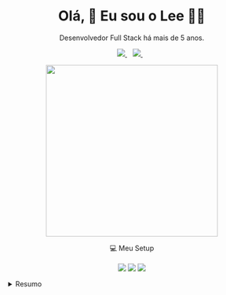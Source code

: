 <h1 align='center'>
  Olá, 👋 Eu sou o Lee 👨‍💻
</h1>

<p align='center'>
  Desenvolvedor Full Stack há mais de 5 anos.
</p>

<p align='center'>
  
  <a href="https://wa.me/5541992096998?text=Olá!%20Cleber%20Lee">
    <img src="https://img.shields.io/badge/WHATSAPP-%2325D366.svg?&style=for-the-badge&logo=whatsapp&logoColor=white" />    
  </a>&nbsp;&nbsp;
  <a href="https://www.linkedin.com/in/cleberli/">
    <img src="https://img.shields.io/badge/linkedin-%230077B5.svg?&style=for-the-badge&logo=linkedin&logoColor=white" />
  </a>&nbsp;&nbsp;
  <!--<a href="https://instagram.com/alexandresanlim">
    <img src="https://img.shields.io/badge/instagram-%23E4405F.svg?&style=for-the-badge&logo=instagram&logoColor=white" />        
  </a>&nbsp;&nbsp; -->
  
</p>

<p align='center'>
  <a href="#"><img src="https://github-readme-stats.vercel.app/api?username=rochac2lee&show_icons=true&count_private=true&theme=dark" width="350"></a>
</p>

<p align='center'>
  💻 Meu Setup<br/><br/>
  <img src="https://img.shields.io/badge/Debian-A81D33?style=for-the-badge&logo=debian&logoColor=white" />
  <img src="https://img.shields.io/badge/intel-core%20i7%2010th-%230071C5.svg?&style=for-the-badge&logo=intel&logoColor=white" />
  <img src="https://img.shields.io/badge/RAM-8GB-%230071C5.svg?&style=for-the-badge&logoColor=white" />
</p>

<details>
  <summary>Resumo</summary>


## Educação

- 📖 **Análise e Desenvolvimento de Sistemas**\
📆 2019 - 2022\
📍 **Instituto Federal do Paraná - Campus Paranaguá** - Paraná, Brasil

## Experiências

- 👨‍💻 **Desenvolvedor Full Stack Pleno**\
📆 2020 - Atual\
📍 **Dg Solutions** - Curitiba/PR, Brasil

<!--
<img align="right" src="https://img.shields.io/badge/Slack-4A154B?logo=slack&logoColor=white" />
<img align="right" src="https://img.shields.io/badge/Azure-0089D6?logo=microsoft-azure&logoColor=white" />
<img align="right" src="https://img.shields.io/badge/SQL%20Server-CC2927?logo=microsoft-sql-server&logoColor=white" />
<img align="right" src="https://img.shields.io/badge/Github-181717?logo=github&logoColor=white" />
<img align="right" src="https://img.shields.io/badge/C Sharp-239120?logo=c-sharp&logoColor=white" />
<img align="right" src="https://img.shields.io/badge/UWP-0089D6?logo=microsoft&logoColor=white" />
<img align="right" src="https://img.shields.io/badge/Xamarin%20Forms-3498DB?logo=xamarin&logoColor=white" />
-->

- 👨‍💻 **CTO e Desenvolvedor Full Stack**\
📆 2017 - Atual\
📍 **Encode - Agência de Desenvolvimento de Sistemas** - Curitiba/PR, Brasil

<!--
<img align="right" src="https://img.shields.io/badge/SQL%20Server-CC2927?logo=microsoft-sql-server&logoColor=white" />
<img align="right" src="https://img.shields.io/badge/C Sharp-239120?logo=c-sharp&logoColor=white" />
<img align="right" src="https://img.shields.io/badge/html5-E34F26?logo=html5&logoColor=white" />
<img align="right" src="https://img.shields.io/badge/css3-1572B6?logo=css3&logoColor=white" />
<img align="right" src="https://img.shields.io/badge/bootstrap-563D7C?logo=bootstrap&logoColor=white" />
-->

- 👨‍💻 **Suporte e Desenvolvimento**\
📆 2017 - 2019\
📍 **Cimbessul S.A** - Paranaguá/PR, Brasil

<!--
<img align="right" src="https://img.shields.io/badge/Windows-0078D6?logo=windows&logoColor=white" />
<img align="right" src="https://img.shields.io/badge/Microsoft%20Excel-217346?logo=microsoft-excel&logoColor=white" />
<img align="right" src="https://img.shields.io/badge/Microsoft%20Office-D83B01?logo=microsoft-office&logoColor=white" />
<img align="right" src="https://img.shields.io/badge/SAP-0FAAFF?logo=sap&logoColor=white" />
-->

## Tecnologias

### Frameworks

<img src="https://img.shields.io/badge/Laravel-FF2D20?style=for-the-badge&logo=laravel&logoColor=white" />&nbsp;&nbsp;
<img src="https://img.shields.io/badge/Vue.js-35495E?style=for-the-badge&logo=vue.js&logoColor=4FC08D" />&nbsp;&nbsp;
<img src="https://img.shields.io/badge/Bootstrap-563D7C?style=for-the-badge&logo=bootstrap&logoColor=white" />&nbsp;&nbsp;
<img src="https://img.shields.io/badge/Docker-2CA5E0?style=for-the-badge&logo=docker&logoColor=white" />&nbsp;&nbsp;
<img src="https://img.shields.io/badge/Material--UI-0081CB?style=for-the-badge&logo=material-ui&logoColor=white" />&nbsp;&nbsp;
<img src="https://img.shields.io/badge/Node.js-43853D?style=for-the-badge&logo=node.js&logoColor=white" />&nbsp;&nbsp;
<img src="https://img.shields.io/badge/npm-CB3837?style=for-the-badge&logo=npm&logoColor=white" />&nbsp;&nbsp;
<img src="https://img.shields.io/badge/Yarn-2C8EBB?style=for-the-badge&logo=yarn&logoColor=white" />&nbsp;&nbsp;
<img src="https://img.shields.io/badge/React-20232A?style=for-the-badge&logo=react&logoColor=61DAFB" />&nbsp;&nbsp;
<img src="https://img.shields.io/badge/Git-F05032?style=for-the-badge&logo=git&logoColor=white" />&nbsp;&nbsp;
<img src="https://img.shields.io/badge/Postman-FF6C37?style=for-the-badge&logo=Postman&logoColor=white" />&nbsp;&nbsp;
<img src="https://img.shields.io/badge/ChartJS-FF6384?style=for-the-badge&logo=chart.js&logoColor=white" />&nbsp;&nbsp;

### Back-End

<img src="https://img.shields.io/badge/PHP-777BB4?style=for-the-badge&logo=php&logoColor=white" />&nbsp;&nbsp;
<img src="https://img.shields.io/badge/Python-14354C?style=for-the-badge&logo=python&logoColor=white" />&nbsp;&nbsp;
<img src="https://img.shields.io/badge/C-00599C?style=for-the-badge&logo=c&logoColor=white" />&nbsp;&nbsp;
<img src="https://img.shields.io/badge/Perl-39457E?style=for-the-badge&logo=perl&logoColor=white" />&nbsp;&nbsp;
<img src="https://img.shields.io/badge/JavaScript-323330?style=for-the-badge&logo=javascript&logoColor=F7DF1E" />&nbsp;&nbsp;

### Front-End

<img src="https://img.shields.io/badge/HTML5-E34F26?style=for-the-badge&logo=html5&logoColor=white" />&nbsp;&nbsp;
<img src="https://img.shields.io/badge/CSS3-1572B6?style=for-the-badge&logo=css3&logoColor=white" />&nbsp;&nbsp;

### Base de Dados

<img src="https://img.shields.io/badge/MySQL-00000F?style=for-the-badge&logo=mysql&logoColor=white" />&nbsp;&nbsp;
<img src="https://img.shields.io/badge/PostgreSQL-316192?style=for-the-badge&logo=postgresql&logoColor=white" />&nbsp;&nbsp;
<img src="https://img.shields.io/badge/MongoDB-4EA94B?style=for-the-badge&logo=mongodb&logoColor=white" />&nbsp;&nbsp;
<img src="https://img.shields.io/badge/SQL%20Sever-CC2927?style=for-the-badge&logo=microsoft%20sql%20server&logoColor=white" />&nbsp;&nbsp;

### Mobile

<img src="https://img.shields.io/badge/Flutter-02569B?style=for-the-badge&logo=flutter&logoColor=white" />&nbsp;&nbsp;

## Sistemas Operacionais

<img src="https://img.shields.io/badge/Debian-A81D33?style=for-the-badge&logo=debian&logoColor=white" />&nbsp;&nbsp;
<img src="https://img.shields.io/badge/Ubuntu-E95420?style=for-the-badge&logo=ubuntu&logoColor=white" />&nbsp;&nbsp;
<img src="https://img.shields.io/badge/Windows-0078D6?style=for-the-badge&logo=windows&logoColor=white" />&nbsp;&nbsp;


</details>
